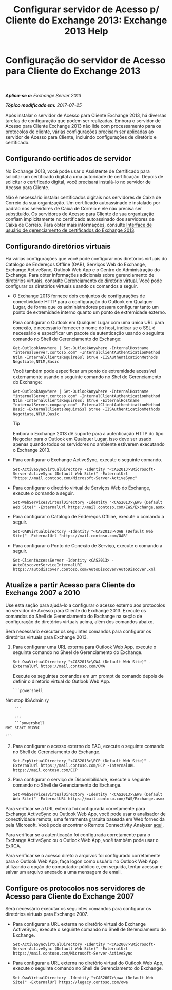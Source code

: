 ﻿---
title: 'Configurar servidor de Acesso p/ Cliente do Exchange 2013: Exchange 2013 Help'
TOCTitle: Configuração do servidor de Acesso para Cliente do Exchange 2013
ms:assetid: 01432ae4-2a00-44a4-a4dd-4eb8d7e6cfae
ms:mtpsurl: https://technet.microsoft.com/pt-br/library/Hh529912(v=EXCHG.150)
ms:contentKeyID: 50484865
ms.date: 05/22/2018
mtps_version: v=EXCHG.150
ms.translationtype: MT
---

# Configuração do servidor de Acesso para Cliente do Exchange 2013

 

_**Aplica-se a:** Exchange Server 2013_

_**Tópico modificado em:** 2017-07-25_

Após instalar o servidor de Acesso para Cliente Exchange 2013, há diversas tarefas de configuração que podem ser realizadas. Embora o servidor de Acesso para Cliente Exchange 2013 não lide com processamento para os protocolos de cliente, várias configurações precisam ser aplicadas ao servidor de Acesso para Cliente, incluindo configurações de diretório e certificado.

## Configurando certificados de servidor

No Exchange 2013, você pode usar o Assistente de Certificado para solicitar um certificado digital a uma autoridade de certificação. Depois de solicitar o certificado digital, você precisará instalá-lo no servidor de Acesso para Cliente.

Não é necessário instalar certificados digitais nos servidores de Caixa de Correio da sua organização. Um certificado autoassinado é instalado por padrão nos servidores de Caixa de Correio e ele não precisa ser substituído. Os servidores de Acesso para Cliente de sua organização confiam implicitamente no certificado autoassinado dos servidores de Caixa de Correio. Para obter mais informações, consulte [Interface de usuário de gerenciamento de certificados do Exchange 2013](exchange-2013-certificate-management-ui-exchange-2013-help.md).

## Configurando diretórios virtuais

Há várias configurações que você pode configurar nos diretórios virtuais do Catálogo de Endereços Offline (OAB), Serviços Web do Exchange, Exchange ActiveSync, Outlook Web App e o Centro de Administração do Exchange. Para obter informações adicionais sobre gerenciamento de diretórios virtuais, consulte [Gerenciamento de diretório virtual](virtual-directory-management-exchange-2013-help.md). Você pode configurar os diretórios virtuais usando os comandos a seguir.

  - O Exchange 2013 fornece dois conjuntos de configurações de conectividade HTTP para a configuração do Outlook em Qualquer Lugar, de forma que os administradores possam configurar tanto um ponto de extremidade interno quanto um ponto de extremidade externo.
    
    Para configurar o Outlook em Qualquer Lugar com uma única URL para conexão, é necessário fornecer o nome do host, indicar se o SSL é necessário e especificar um pacote de autenticação usando o seguinte comando no Shell de Gerenciamento do Exchange:
    
        Get-OutlookAnywhere | Set-OutlookAnywhere -InternalHostname "internalServer.contoso.com" -InternalClientAuthenticationMethod Ntlm -InternalClientsRequireSsl $true -IISAuthenticationMethods Negotiate,NTLM,Basic
    
    Você também pode especificar um ponto de extremidade acessível externamente usando o seguinte comando no Shel de Gerenciamento do Exchange:
    
        Get-OutlookAnywhere | Set-OutlookAnywhere -InternalHostname "internalServer.contoso.com" -InternalClientAuthenticationMethod Ntlm -InternalClientsRequireSsl $true -ExternalHostname "externalServer.company.com" -ExternalClientAuthenticationMethod Basic -ExternalClientsRequireSsl $true -IISAuthenticationMethods Negotiate,NTLM,Basic
    

    > [!TIP]
    > Embora o Exchange 2013 dê suporte para a autenticação HTTP do tipo Negociar para o Outlook em Qualquer Lugar, isso deve ser usado apenas quando todos os servidores no ambiente estiverem executando o Exchange 2013.



  - Para configurar o Exchange ActiveSync, execute o seguinte comando.
    
        Set-ActiveSyncVirtualDirectory -Identity "<CAS2013>\Microsoft-Server-ActiveSync (Default Web Site)" -ExternalUrl "https://mail.contoso.com/Microsoft-Server-ActiveSync"

  - Para configurar o diretório virtual de Serviços Web do Exchange, execute o comando a seguir.
    
        Set-WebServicesVirtualDirectory -Identity "<CAS2013>\EWS (Default Web Site)" -ExternalUrl https://mail.contoso.com/EWS/Exchange.asmx

  - Para configurar o Catálogo de Endereços Offline, execute o comando a seguir.
    
        Set-OABVirtualDirectory -Identity "<CAS2013>\OAB (Default Web Site)" -ExternalUrl "https://mail.contoso.com/OAB"

  - Para configurar o Ponto de Conexão de Serviço, execute o comando a seguir.
    
        Set-ClientAccessServer -Identity <CAS2013> -AutoDiscoverServiceInternalURI https://autodiscover.contoso.com/AutoDiscover/AutoDiscover.xml

## Atualize a partir Acesso para Cliente do Exchange 2007 e 2010

Use esta seção para ajudá-lo a configurar o acesso externo aos protocolos no servidor de Acesso para Cliente do Exchange 2013. Execute os comandos do Shell de Gerenciamento do Exchange na seção de configuração de diretórios virtuais acima, além dos comandos abaixo.

Será necessário executar os seguintes comandos para configurar os diretórios virtuais para Exchange 2013.

1.  Para configurar uma URL externa para Outlook Web App, execute o seguinte comando no Sheel de Gerenciamento do Exchange.
    
        Set-OwaVirtualDirectory "<CAS2013>\OWA (Default Web Site)" -ExternalUrl https://mail.contoso.com/OWA
    
    Execute os seguintes comandos em um prompt de comando depois de definir o diretório virtual do Outlook Web App.
    
    ```
    ```powershell
Net stop IISAdmin /y
```
    ```

    ```
    ```powershell
Net start W3SVC
```
    ```
    
2.  Para configurar o acesso externo do EAC, execute o seguinte comando no Shell de Gerenciamento do Exchange.
    
        Set-EcpVirtualDirectory "<CAS2013>\ECP (Default Web Site)" -ExternalUrl https://mail.contoso.com/ECP -InternalURL https://mail.contoso.com/ECP 

3.  Para configurar o serviço de Disponibilidade, execute o seguinte comando no Shell de Gerenciamento do Exchange.
    
        Set-WebServicesVirtualDirectory -Identity "<CAS2013>\EWS (Default Web Site)" -ExternalURL https://mail.contoso.com/EWS/Exchange.asmx

Para verificar se a URL externa foi configurada corretamente para Exchange ActiveSync ou Outlook Web App, você pode usar o analisador de conectividade remota, uma ferramenta gratuita baseada em Web fornecida pela Microsoft. Você pode encontrar o Remote Connectivity Analyzer [aqui](http://go.microsoft.com/fwlink/?linkid=154308).

Para verificar se a autenticação foi configurada corretamente para o Exchange ActiveSync ou o Outlook Web App, você também pode usar o ExRCA.

Para verificar se o acesso direto a arquivos foi configurado corretamente para o Outlook Web App, faça logon como usuário no Outlook Web App utilizando a opção de computador público e, em seguida, tentar acessar e salvar um arquivo anexado a uma mensagem de email.

## Configure os protocolos nos servidores de Acesso para Cliente do Exchange 2007

Será necessário executar os seguintes comandos para configurar os diretórios virtuais para Exchange 2007.

  - Para configurar a URL externa no diretório virtual do Exchange ActiveSync, execute o seguinte comando no Shell de Gerenciamento do Exchange.
    
        Set-ActiveSyncVirtualDirectory -Identity "<CAS2007>\Microsoft-Server-ActiveSync (Default Web Site)" -ExternalUrl https://mail.contoso.com/Microsoft-Server-ActiveSync

  - Para configurar a URL externa no diretório virtual do Outlook Web App, execute o seguinte comando no Shell de Gerenciamento do Exchange.
    
        Set-OwaVirtualDirectory -Identity "<CAS2007>\owa (Default Web Site)" -ExternalUrl https://legacy.contoso.com/owa

